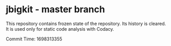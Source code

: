 # jbigkit - master branch

This repository contains frozen state of the repository.
Its history is cleared. It is used only for static code
analysis with Codacy.

Commit Time: 1698313355